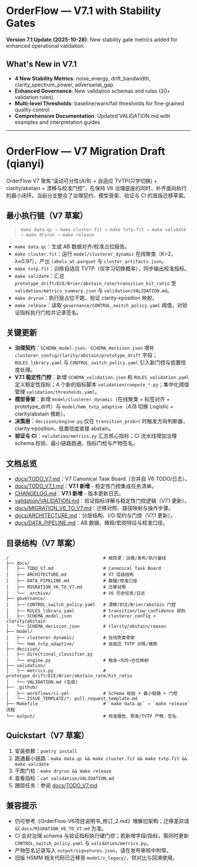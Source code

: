 # OrderFlow — V7.1 with Stability Gates

**Version 7.1 Update (2025-10-28)**: New stability gate metrics added for enhanced operational validation.

## What's New in V7.1
- **4 New Stability Metrics**: noise_energy, drift_bandwidth, clarity_spectrum_power, adversarial_gap
- **Enhanced Governance**: New validation schemas and rules (20+ validation rules)
- **Multi-level Thresholds**: baseline/warn/fail thresholds for fine-grained quality control
- **Comprehensive Documentation**: Updated VALIDATION.md with examples and interpretation guides

---

# OrderFlow — V7 Migration Draft (qianyi)

OrderFlow V7 聚焦“滚动可分性(A/B) + 自适应 TVTP(只学切换) + clarity/abstain + 漂移与校准门控”，在保持 V6 治理底座的同时，补齐面向执行的最小闭环。当前分支整合了治理契约、模型骨架、验证与 CI 的首版迁移草案。

## 最小执行链（V7 草案）
> `make data.qc → make cluster.fit → make tvtp.fit → make validate → make dryrun → make release`

- `make data.qc`：生成 AB 数据对齐/校准占位报告。
- `make cluster.fit`：运行 `model/clusterer_dynamic` 在线聚类（K=2，λ≈0.97），产出 `labels_wt.parquet` 与 `cluster_artifacts.json`。
- `make tvtp.fit`：训练自适应 TVTP（仅学习切换概率），同步输出校准指标。
- `make validate`：汇总 `prototype_drift/ECE/Brier/abstain_rate/transition_hit_ratio` 至 `validation/metrics_summary.json` 与 `validation/VALIDATION.md`。
- `make dryrun`：执行层占位干跑，验证 clarity→position 映射。
- `make release`：读取 `governance/CONTROL_switch_policy.yaml` 阈值，对验证指标执行门检并记录签名。

## 关键更新
- **治理契约**：`SCHEMA_model.json`、`SCHEMA_decision.json` 增补 `clusterer_config/clarity/abstain/prototype_drift` 字段；`RULES_library.yaml` 与 `CONTROL_switch_policy.yaml` 引入新门控与低置信度处理。
- **V7.1 稳定性门控**：新增 `SCHEMA_validation.json` 和 `RULES_validation.yaml` 定义稳定性指标；4 个新的指标脚本 `validation/compute_*.py`；集中化阈值管理 `validation/thresholds.yaml`。
- **模型骨架**：新增 `model/clusterer_dynamic`（在线聚类 + 标签对齐 + prototype_drift）与 `model/hmm_tvtp_adaptive`（A/B 切换 Logistic + clarity/abstain 推断）。
- **决策层**：`decision/engine.py` 仅在 `transition_prob>τ` 时触发方向判断器，clarity→position，低置信度直接 abstain。
- **验证与 CI**：`validation/metrics.py` 汇总核心指标；CI 流水线增加治理 schema 校验、最小链路跑通、指标门检与产物签名。

## 文档总览
- [docs/TODO_V7.md](docs/TODO_V7.md)：V7 Canonical Task Board（合并自 V6 TODO/日志）。
- [docs/TODO_V7_1.md](docs/TODO_V7_1.md)：**V7.1 新增** - 稳定性门控集成任务清单。
- [CHANGELOG.md](CHANGELOG.md)：**V7.1 新增** - 版本更新日志。
- [validation/VALIDATION.md](validation/VALIDATION.md)：验证指标详解与稳定性门控逻辑（V7.1 更新）。
- [docs/MIGRATION_V6_TO_V7.md](docs/MIGRATION_V6_TO_V7.md)：迁移对照、路径映射与操作步骤。
- [docs/ARCHITECTURE.md](docs/ARCHITECTURE.md)：分层结构、I/O 契约与门控（V7.1 更新）。
- [docs/DATA_PIPELINE.md](docs/DATA_PIPELINE.md)：AB 数据、微观/宏观特征与校准口径。

## 目录结构（V7 草案）
```text
/                                    # 根目录：治理/发布/执行基线
├── docs/
│   ├── TODO_V7.md                   # Canonical Task Board
│   ├── ARCHITECTURE.md              # V7 层级结构
│   ├── DATA_PIPELINE.md             # 数据/校准口径
│   ├── MIGRATION_V6_TO_V7.md        # 迁移对照
│   └── _archive/                    # V6 历史任务/日志
├── governance/
│   ├── CONTROL_switch_policy.yaml   # 漂移/ECE/Brier/abstain 门控
│   ├── RULES_library.yaml           # transition/low_confidence 规则
│   ├── SCHEMA_model.json            # clusterer_config + clarity/abstain
│   └── SCHEMA_decision.json         # clarity/abstain/reason
├── model/
│   ├── clusterer_dynamic/           # 在线聚类骨架
│   └── hmm_tvtp_adaptive/           # 自适应 TVTP 训练/推断
├── decision/
│   ├── directional_classifier.py
│   └── engine.py                    # 触发→方向→仓位映射
├── validation/
│   ├── metrics.py                   # prototype_drift/ECE/Brier/abstain_rate/hit_ratio
│   └── VALIDATION.md (生成)
├── .github/
│   ├── workflows/ci.yml             # Schema 校验 + 最小链路 + 门控
│   └── ISSUE_TEMPLATE/*, pull_request_template.md
├── Makefile                         # `make data.qc` → `make release` 流程
└── output/                          # 校准报告、聚类/TVTP 产物、签名
```

## Quickstart（V7 草案）
1. 安装依赖：`poetry install`
2. 跑通最小链路：`make data.qc && make cluster.fit && make tvtp.fit && make validate`
3. 干跑门检：`make dryrun && make release`
4. 查看指标：`cat validation/VALIDATION.md`
5. 跟踪任务：参阅 [docs/TODO_V7.md](docs/TODO_V7.md)

## 兼容提示
- 仍可参考《OrderFlow-V6项目说明书_修订_2.md》理解旧架构；迁移差异请以 `docs/MIGRATION_V6_TO_V7.md` 为准。
- CI 会对治理 schema 与验证指标执行硬门控；若新增字段/指标，需同时更新 `CONTROL_switch_policy.yaml` 与 `validation/metrics.py`。
- 产物签名记录写入 `output/signatures.json`，请在发布审核中附带。
- 旧版 HSMM 相关代码已迁移至 `model/z_legacy/`，供对比与回溯使用。
